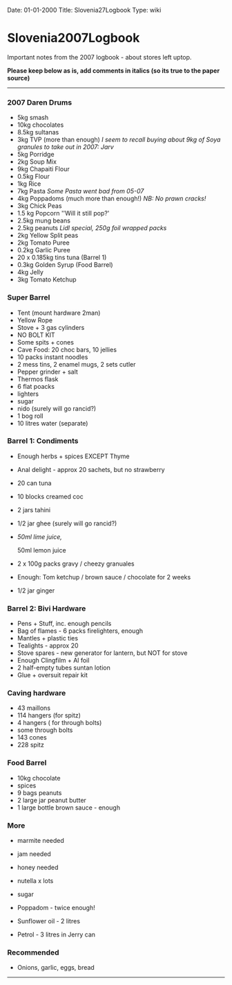 Date: 01-01-2000
Title: Slovenia27Logbook
Type: wiki


Slovenia2007Logbook 
===================





Important notes from the 2007 logbook - about stores left uptop.

**Please keep below as is, add comments in italics (so its true to the
paper source)**





------------------------------------------------------------------------





### 2007 Daren Drums

-   5kg smash
-   10kg chocolates
-   8.5kg sultanas
-   3kg TVP (more than enough) *I seem to recall buying about 9kg of
    Soya granules to take out in 2007: Jarv*
-   5kg Porridge
-   2kg Soup Mix
-   9kg Chapaiti Flour
-   0.5kg Flour
-   1kg Rice
-   7kg Pasta *Some Pasta went bad from 05-07*
-   4kg Poppadoms (much more than enough!) *NB: No prawn cracks!*
-   3kg Chick Peas
-   1.5 kg Popcorn ''Will it still pop?'
-   2.5kg mung beans
-   2.5kg peanuts *Lidl special, 250g foil wrapped packs*
-   2kg Yellow Split peas
-   2kg Tomato Puree
-   0.2kg Garlic Puree
-   20 x 0.185kg tins tuna (Barrel 1)
-   0.3kg Golden Syrup (Food Barrel)
-   4kg Jelly
-   3kg Tomato Ketchup





### Super Barrel

-   Tent (mount hardware 2man)
-   Yellow Rope
-   Stove + 3 gas cylinders
-   NO BOLT KIT
-   Some spits + cones
-   Cave Food: 20 choc bars, 10 jellies
-   10 packs instant noodles
-   2 mess tins, 2 enamel mugs, 2 sets cutler
-   Pepper grinder + salt
-   Thermos flask
-   6 flat poacks
-   lighters
-   sugar
-   nido (surely will go rancid?)
-   1 bog roll
-   10 litres water (separate)





### Barrel 1: Condiments

-   Enough herbs + spices EXCEPT Thyme
-   Anal delight - approx 20 sachets, but no strawberry
-   20 can tuna
-   10 blocks creamed coc
-   2 jars tahini
-   1/2 jar ghee (surely will go rancid?)
-   *50ml lime juice,*

    50ml lemon juice

-   2 x 100g packs gravy / cheezy granuales
-   Enough: Tom ketchup / brown sauce / chocolate for 2 weeks
-   1/2 jar ginger





### Barrel 2: Bivi Hardware

-   Pens + Stuff, inc. enough pencils
-   Bag of flames - 6 packs firelighters, enough
-   Mantles + plastic ties
-   Tealights - approx 20
-   Stove spares - new generator for lantern, but NOT for stove
-   Enough Clingfilm + Al foil
-   2 half-empty tubes suntan lotion
-   Glue + oversuit repair kit





### Caving hardware

-   43 maillons
-   114 hangers (for spitz)
-   4 hangers ( for through bolts)
-   some through bolts
-   143 cones
-   228 spitz





### Food Barrel

-   10kg chocolate
-   spices
-   9 bags peanuts
-   2 large jar peanut butter
-   1 large bottle brown sauce - enough





### More

-   marmite needed
-   jam needed
-   honey needed
-   nutella x lots
-   sugar
    

    

-   Poppadom - twice enough!
-   Sunflower oil - 2 litres
-   Petrol - 3 litres in Jerry can





### Recommended

-   Onions, garlic, eggs, bread





------------------------------------------------------------------------







